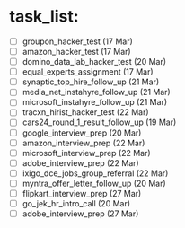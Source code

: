 # task_list:
- [ ] groupon_hacker_test               (17 Mar)
- [ ] amazon_hacker_test                (17 Mar)
- [ ] domino_data_lab_hacker_test       (20 Mar)
- [ ] equal_experts_assignment          (17 Mar)
- [ ] synaptic_top_hire_follow_up       (21 Mar)
- [ ] media_net_instahyre_follow_up     (21 Mar)
- [ ] microsoft_instahyre_follow_up     (21 Mar)
- [ ] tracxn_hirist_hacker_test         (22 Mar)
- [ ] cars24_round_1_result_follow_up   (19 Mar)
- [ ] google_interview_prep             (20 Mar)
- [ ] amazon_interview_prep             (22 Mar)
- [ ] microsoft_interview_prep          (22 Mar)
- [ ] adobe_interview_prep              (22 Mar)
- [ ] ixigo_dce_jobs_group_referral     (22 Mar)
- [ ] myntra_offer_letter_follow_up     (20 Mar)
- [ ] flipkart_interview_prep           (27 Mar)
- [ ] go_jek_hr_intro_call              (20 Mar)
- [ ] adobe_interview_prep              (27 Mar)
